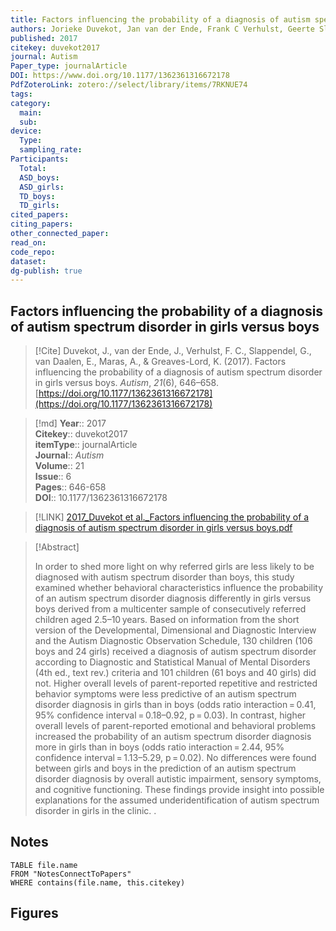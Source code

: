 ```yaml
---
title: Factors influencing the probability of a diagnosis of autism spectrum disorder in girls versus boys
authors: Jorieke Duvekot, Jan van der Ende, Frank C Verhulst, Geerte Slappendel, Emma van Daalen, Athanasios Maras, Kirstin Greaves-Lord
published: 2017
citekey: duvekot2017
journal: Autism
Paper_type: journalArticle
DOI: https://www.doi.org/10.1177/1362361316672178
PdfZoteroLink: zotero://select/library/items/7RKNUE74
tags: 
category:
  main: 
  sub: 
device:
  Type: 
  sampling_rate: 
Participants:
  Total: 
  ASD_boys: 
  ASD_girls: 
  TD_boys: 
  TD_girls: 
cited_papers: 
citing_papers: 
other_connected_paper: 
read_on: 
code_repo: 
dataset: 
dg-publish: true
---
```


## Factors influencing the probability of a diagnosis of autism spectrum disorder in girls versus boys

> [!Cite]
> Duvekot, J., van der Ende, J., Verhulst, F. C., Slappendel, G., van Daalen, E., Maras, A., & Greaves-Lord, K. (2017). Factors influencing the probability of a diagnosis of autism spectrum disorder in girls versus boys. _Autism_, _21_(6), 646–658. [https://doi.org/10.1177/1362361316672178](https://doi.org/10.1177/1362361316672178)


>[!md]
> **Year**:: 2017   
> **Citekey**:: duvekot2017  
> **itemType**:: journalArticle  
> **Journal**:: *Autism*  
> **Volume**:: 21  
> **Issue**:: 6   
> **Pages**:: 646-658  
> **DOI**:: 10.1177/1362361316672178    

> [!LINK] 
> [2017_Duvekot et al._Factors influencing the probability of a diagnosis of autism spectrum disorder in girls versus boys.pdf](zotero://select/library/items/VCIIXYTU)

> [!Abstract]
>
> In order to shed more light on why referred girls are less likely to be diagnosed with autism spectrum disorder than boys, this study examined whether behavioral characteristics influence the probability of an autism spectrum disorder diagnosis differently in girls versus boys derived from a multicenter sample of consecutively referred children aged 2.5–10 years. Based on information from the short version of the Developmental, Dimensional and Diagnostic Interview and the Autism Diagnostic Observation Schedule, 130 children (106 boys and 24 girls) received a diagnosis of autism spectrum disorder according to Diagnostic and Statistical Manual of Mental Disorders (4th ed., text rev.) criteria and 101 children (61 boys and 40 girls) did not. Higher overall levels of parent-reported repetitive and restricted behavior symptoms were less predictive of an autism spectrum disorder diagnosis in girls than in boys (odds ratio interaction = 0.41, 95% confidence interval = 0.18–0.92, p = 0.03). In contrast, higher overall levels of parent-reported emotional and behavioral problems increased the probability of an autism spectrum disorder diagnosis more in girls than in boys (odds ratio interaction = 2.44, 95% confidence interval = 1.13–5.29, p = 0.02). No differences were found between girls and boys in the prediction of an autism spectrum disorder diagnosis by overall autistic impairment, sensory symptoms, and cognitive functioning. These findings provide insight into possible explanations for the assumed underidentification of autism spectrum disorder in girls in the clinic.
>.
> 


## Notes

```dataview 
TABLE file.name 
FROM "NotesConnectToPapers" 
WHERE contains(file.name, this.citekey)
```



## Figures

